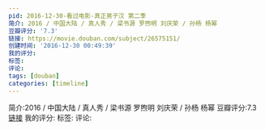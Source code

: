 ```yaml
---
pid: 2016-12-30-看过电影-真正男子汉 第二季
简介: 2016 / 中国大陆 / 真人秀 / 梁书源 罗煦明 刘庆荣 / 孙杨 杨幂
豆瓣评分: '7.3'
链接: https://movie.douban.com/subject/26575151/
创建时间: '2016-12-30 00:49:39'
我的评分:
标签:
评论:
tags: [douban]
categories: [timeline]
---
```

简介:2016 / 中国大陆 / 真人秀 / 梁书源 罗煦明 刘庆荣 / 孙杨 杨幂
豆瓣评分:7.3
[链接](https://movie.douban.com/subject/26575151/)
我的评分:
标签:
评论:
